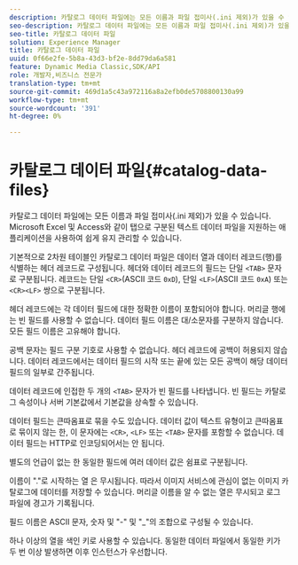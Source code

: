 ```yaml
---
description: 카탈로그 데이터 파일에는 모든 이름과 파일 접미사(.ini 제외)가 있을 수 있습니다. Microsoft Excel 및 Access와 같이 탭으로 구분된 텍스트 데이터 파일을 지원하는 애플리케이션을 사용하여 쉽게 유지 관리할 수 있습니다.
seo-description: 카탈로그 데이터 파일에는 모든 이름과 파일 접미사(.ini 제외)가 있을 수 있습니다. Microsoft Excel 및 Access와 같이 탭으로 구분된 텍스트 데이터 파일을 지원하는 애플리케이션을 사용하여 쉽게 유지 관리할 수 있습니다.
seo-title: 카탈로그 데이터 파일
solution: Experience Manager
title: 카탈로그 데이터 파일
uuid: 0f66e2fe-5b8a-43d3-bf2e-8dd79da6a581
feature: Dynamic Media Classic,SDK/API
role: 개발자,비즈니스 전문가
translation-type: tm+mt
source-git-commit: 469d1a5c43a972116a8a2efb0de5708800130a99
workflow-type: tm+mt
source-wordcount: '391'
ht-degree: 0%

---
```



# 카탈로그 데이터 파일{#catalog-data-files}

카탈로그 데이터 파일에는 모든 이름과 파일 접미사(.ini 제외)가 있을 수 있습니다. Microsoft Excel 및 Access와 같이 탭으로 구분된 텍스트 데이터 파일을 지원하는 애플리케이션을 사용하여 쉽게 유지 관리할 수 있습니다.

기본적으로 2차원 테이블인 카탈로그 데이터 파일은 데이터 열과 데이터 레코드(행)를 식별하는 헤더 레코드로 구성됩니다. 헤더와 데이터 레코드의 필드는 단일 `<TAB>` 문자로 구분됩니다. 레코드는 단일 `<CR>`(ASCII 코드 `0xD`), 단일 `<LF>`(ASCII 코드 `0xA`) 또는 `<CR><LF>` 쌍으로 구분됩니다.

헤더 레코드에는 각 데이터 필드에 대한 정확한 이름이 포함되어야 합니다. 머리글 행에는 빈 필드를 사용할 수 없습니다. 데이터 필드 이름은 대/소문자를 구분하지 않습니다. 모든 필드 이름은 고유해야 합니다.

공백 문자는 필드 구분 기호로 사용할 수 없습니다. 헤더 레코드에 공백이 허용되지 않습니다. 데이터 레코드에서는 데이터 필드의 시작 또는 끝에 있는 모든 공백이 해당 데이터 필드의 일부로 간주됩니다.

데이터 레코드에 인접한 두 개의 `<TAB>` 문자가 빈 필드를 나타냅니다. 빈 필드는 카탈로그 속성이나 서버 기본값에서 기본값을 상속할 수 있습니다.

데이터 필드는 큰따옴표로 묶을 수도 있습니다. 데이터 값이 텍스트 유형이고 큰따옴표로 묶이지 않는 한, 이 문자에는 `<CR>`, `<LF>` 또는 `<TAB>` 문자를 포함할 수 없습니다. 데이터 필드는 HTTP로 인코딩되어서는 안 됩니다.

별도의 언급이 없는 한 동일한 필드에 여러 데이터 값은 쉼표로 구분됩니다.

이름이 &quot;.&quot;로 시작하는 열 은 무시됩니다. 따라서 이미지 서비스에 관심이 없는 이미지 카탈로그에 데이터를 저장할 수 있습니다. 머리글 이름을 알 수 없는 열은 무시되고 로그 파일에 경고가 기록됩니다.

필드 이름은 ASCII 문자, 숫자 및 &quot;-&quot; 및 &quot;_&quot;의 조합으로 구성될 수 있습니다.

하나 이상의 열을 색인 키로 사용할 수 있습니다. 동일한 데이터 파일에서 동일한 키가 두 번 이상 발생하면 이후 인스턴스가 우선합니다.
